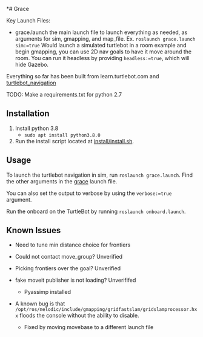 *# Grace

Key Launch Files:

* grace.launch the main launch file to launch everything as needed, as arguments for sim, gmapping, and map_file. Ex. `roslaunch grace.launch sim:=true` Would launch a simulated turtlebot in a room example and begin gmapping, you can use 2D nav goals to have it move around the room. You can run it headless by providing `headless:=true`, which will hide Gazebo.

Everything so far has been built from learn.turtlebot.com and [turtlebot_navigation](http://wiki.ros.org/turtlebot_navigation/Tutorials/Setup%20the%20Navigation%20Stack%20for%20TurtleBot)

TODO:
Make a requirements.txt for python 2.7

## Installation

1. Install python 3.8
    * `sudo apt install python3.8.0`
2. Run the install script located at [install/install.sh](install/install.sh).

## Usage

To launch the turtlebot navigation in sim, run `roslaunch grace.launch`. Find the other arguments in the [grace](launch/grace.launch) launch file.

You can also set the output to verbose by using the `verbose:=true` argument.

Run the onboard on the TurtleBot by running `roslaunch onboard.launch`.

## Known Issues

* Need to tune min distance choice for frontiers
* Could not contact move_group? Unverified
* Picking frontiers over the goal? Unverified
* fake moveit publisher is not loading? Unverififed
  * Pyassimp installed

* A known bug is that `/opt/ros/melodic/include/gmapping/gridfastslam/gridslamprocessor.hxx` floods the console without the ability to disable.
  * Fixed by moving movebase to a different launch file
